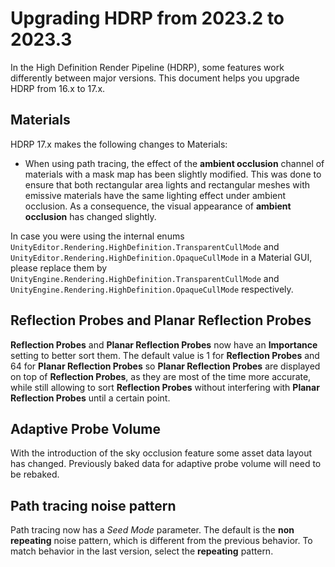 # Upgrading HDRP from 2023.2 to 2023.3

In the High Definition Render Pipeline (HDRP), some features work differently between major versions. This document helps you upgrade HDRP from 16.x to 17.x.

## Materials

HDRP 17.x makes the following changes to Materials:

- When using path tracing, the effect of the **ambient occlusion** channel of materials with a mask map has been slightly modified. This was done to ensure that both rectangular area lights and rectangular meshes with emissive materials have the same lighting effect under ambient occlusion. As a consequence, the visual appearance of **ambient occlusion** has changed slightly.

In case you were using the internal enums `UnityEditor.Rendering.HighDefinition.TransparentCullMode` and `UnityEditor.Rendering.HighDefinition.OpaqueCullMode` in a Material GUI, please replace them by `UnityEngine.Rendering.HighDefinition.TransparentCullMode` and `UnityEngine.Rendering.HighDefinition.OpaqueCullMode` respectively.

## Reflection Probes and Planar Reflection Probes

**Reflection Probes** and **Planar Reflection Probes** now have an **Importance** setting to better sort them. The default value is 1 for **Reflection Probes** and 64 for **Planar Reflection Probes** so **Planar Reflection Probes** are displayed on top of **Reflection Probes**, as they are most of the time more accurate, while still allowing to sort **Reflection Probes** without interfering with **Planar Reflection Probes** until a certain point.

## Adaptive Probe Volume

With the introduction of the sky occlusion feature some asset data layout has changed. Previously baked data for adaptive probe volume will need to be rebaked.

## Path tracing noise pattern

Path tracing now has a *Seed Mode* parameter. The default is the **non repeating** noise pattern, which is different from the previous behavior. To match behavior in the last version, select the **repeating** pattern.

